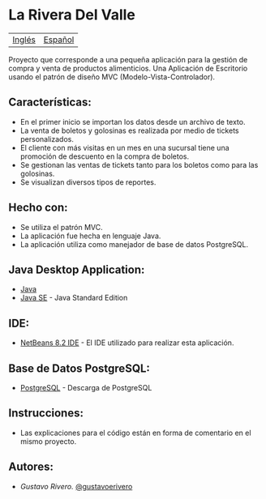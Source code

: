# La Rivera Del Valle

<table>
    <tr>
        <!-- Do not translate this table -->
        <td><a href="./README.EN.md"> Inglés </a></td>
        <td><a href="./README.ES.md"> Español </a></td>
    </tr>
</table>


Proyecto que corresponde a una pequeña aplicación para la gestión de compra y venta de productos alimenticios. Una Aplicación de Escritorio usando el patrón de diseño MVC (Modelo-Vista-Controlador).

## Características:

* En el primer inicio se importan los datos desde un archivo de texto.
* La venta de boletos y golosinas es realizada por medio de tickets personalizados.
* El cliente con más visitas en un mes en una sucursal tiene una promoción de descuento en la compra de boletos.
* Se gestionan las ventas de tickets tanto para los boletos como para las golosinas.
* Se visualizan diversos tipos de reportes.

## Hecho con:

* Se utiliza el patrón MVC.
* La aplicación fue hecha en lenguaje Java.
* La aplicación utiliza como manejador de base de datos PostgreSQL. 

## Java Desktop Application:

* [Java](https://www.java.com/es/download/)
* [Java SE](https://www.oracle.com/java/technologies/javase-downloads.html#javasejdk) - Java Standard Edition

## IDE:

* [NetBeans 8.2 IDE](https://netbeans.org/downloads/8.2/rc/) - El IDE utilizado para realizar esta aplicación.

## Base de Datos PostgreSQL:

* [PostgreSQL](https://www.postgresql.org/download/) - Descarga de PostgreSQL

## Instrucciones:

* Las explicaciones para el código están en forma de comentario en el mismo proyecto.

## Autores:

* *Gustavo Rivero.* [@gustavoerivero](https://github.com/gustavoerivero)
